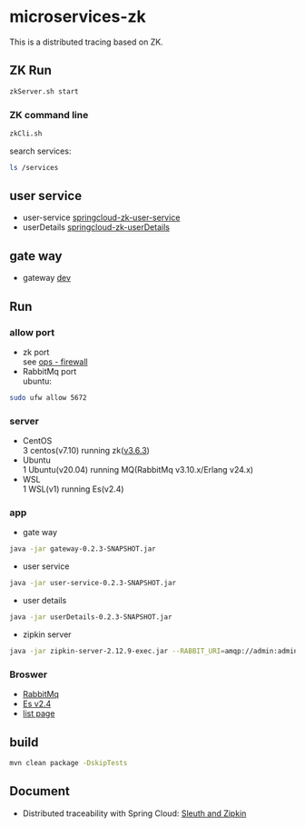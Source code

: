 microservices-zk
===

This is a distributed tracing based on ZK.

## ZK Run
```bash
zkServer.sh start
```
### ZK command line
```bash
zkCli.sh
```
search services:
```bash
ls /services
```

## user service
* user-service [springcloud-zk-user-service](https://github.com/tdtc-hrb/microservices-zk/tree/master/springcloud-zk-user-service)
* userDetails [springcloud-zk-userDetails](https://github.com/tdtc-hrb/microservices-zk/tree/master/springcloud-zk-userDetails)

## gate way
* gateway [dev](https://github.com/tdtc-hrb/microservices-zk/tree/master/springcloud-gateway-dev)


## Run

### allow port
- zk port    
see [ops - firewall](https://tdtc-hrb.github.io/csdn/post/ops_firewall)
- RabbitMq port    
ubuntu:
```bash
sudo ufw allow 5672
```

### server
- CentOS    
3 centos(v7.10) running zk([v3.6.3](https://tdtc-hrb.github.io/csdn/post/ops_zookeeper/))
- Ubuntu    
1 Ubuntu(v20.04) running MQ(RabbitMq v3.10.x/Erlang v24.x)
- WSL    
1 WSL(v1) running Es(v2.4)

### app
- gate way    
```bash
java -jar gateway-0.2.3-SNAPSHOT.jar
```
- user service    
```bash
java -jar user-service-0.2.3-SNAPSHOT.jar
```
- user details    
```bash
java -jar userDetails-0.2.3-SNAPSHOT.jar
```
- zipkin server    
```bash
java -jar zipkin-server-2.12.9-exec.jar --RABBIT_URI=amqp://admin:admin@192.168.3.50:5672/sleuth --STORAGE_TYPE=elasticsearch --ES_HOSTS=192.168.3.128:9200 --ES_HTTP_LOGGING=BASIC
```

### Broswer
- [RabbitMq](http://192.168.3.50:15672/)
- [Es v2.4](http://localhost:9200/_plugin/elasticsearch-head/)
- [list page](http://localhost:8311/user/listPage)


## build
```bash
mvn clean package -DskipTests
```

## Document
* Distributed traceability with Spring Cloud: [Sleuth and Zipkin](https://tdtc-hrb.github.io/cnblogs/post/trace-zipkin-config)
